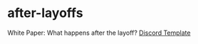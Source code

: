 # after-layoffs
White Paper: What happens after the layoff?
[Discord Template](https://discord.new/Q6hCwuZPyhbT)
